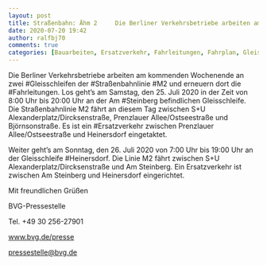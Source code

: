 ```yaml
---
layout: post
title: Straßenbahn: Ähm 2     Die Berliner Verkehrsbetriebe arbeiten am kommenden Wochenende an zwei Gleisschleifen , aus BVG
date: 2020-07-20 19:42
author: ralfbj70
comments: true
categories: [Bauarbeiten, Ersatzverkehr, Fahrleitungen, Fahrplan, Gleisschleifen, Heinersdorf, Infrastruktur, M2, Steinberg, Straßenbahn, Straßenbahnlinie]
---
```

Die Berliner Verkehrsbetriebe arbeiten am kommenden Wochenende an zwei #Gleisschleifen der #Straßenbahnlinie #M2 und erneuern dort die #Fahrleitungen. Los geht’s am Samstag, den 25. Juli 2020 in der Zeit von 8:00 Uhr bis 20:00 Uhr an der Am #Steinberg befindlichen Gleisschleife. Die Straßenbahnlinie M2 fährt an diesem Tag zwischen S+U Alexanderplatz/Dircksenstraße, Prenzlauer Allee/Ostseestraße und Björnsonstraße. Es ist ein #Ersatzverkehr zwischen Prenzlauer Allee/Ostseestraße und Heinersdorf eingetaktet.

Weiter geht’s am Sonntag, den 26. Juli 2020 von 7:00 Uhr bis 19:00 Uhr an der Gleisschleife #Heinersdorf. Die Linie M2 fährt zwischen S+U Alexanderplatz/Dircksenstraße und Am Steinberg. Ein Ersatzverkehr ist zwischen Am Steinberg und Heinersdorf eingerichtet.

Mit freundlichen Grüßen

BVG-Pressestelle

Tel. +49 30 256-27901

www.bvg.de/presse

pressestelle@bvg.de
